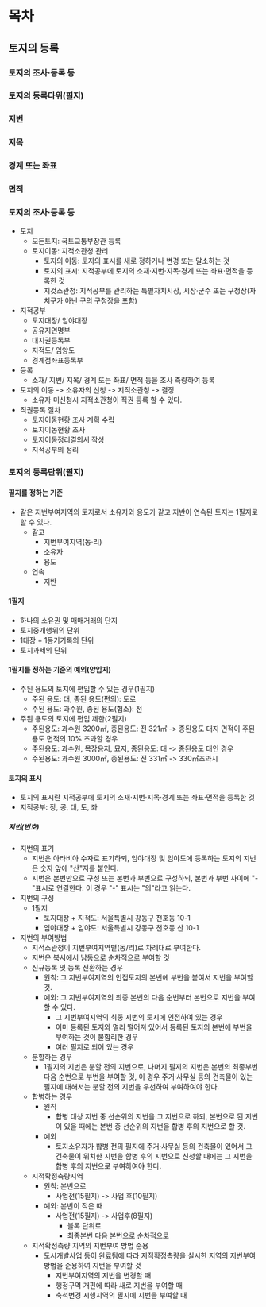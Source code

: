 # 목차
## 토지의 등록
### 토지의 조사·등록 등
### 토지의 등록다위(필지)
### 지번
### 지목
### 경계 또는 좌표
### 면적

### 토지의 조사·등록 등
- 토지
    - 모든토지: 국토교통부장관 등록
    - 토지이동: 지적소관청 관리
        - 토지의 이동: 토지의 표시를 새로 정하거나 변경 또는 말소하는 것
        - 토지의 표시: 지적공부에 토지의 소재·지번·지목·경계 또는 좌표·면적을 등록한 것
        - 지것소관청: 지적공부를 관리하는 특별자치시장, 시장·군수 또는 구청장(자치구가 아닌 구의 구청장을 포함)
- 지적공부
    - 토지대장/ 임야대장
    - 공유지연명부
    - 대지권등록부
    - 지적도/ 임양도
    - 경계점좌표등록부
- 등록
    - 소재/ 지번/ 지목/ 경계 또는 좌표/ 면적 등을 조사 측량하여 등록
- 토지의 이동 -> 소유자의 신청 -> 지적소관청 -> 결정
    - 소유자 미신청시 지적소관청이 직권 등록 할 수 있다.
- 직권등록 절차
    - 토지이동현황 조사 계획 수립
    - 토지이동현황 조사
    - 토지이동정리결의서 작성
    - 지적공부의 정리

### 토지의 등록단위(필지)
#### 필지를 정하는 기준
- 같은 지번부여지역의 토지로서 소유자와 용도가 같고 지반이 연속된 토지는 1필지로 할 수 있다.
    - 같고
        - 지번부여지역(동·리)
        - 소유자
        - 용도
    - 연속
        - 지반
#### 1필지
- 하나의 소유권 및 매매거래의 단지
- 토지중개행위의 단위
- 1대장 + 1등기기록의 단위
- 토지과세의 단위
#### 1필지를 정하는 기준의 예외(양입지)
- 주된 용도의 토지에 편입할 수 있는 경우(1필지)
    - 주된 용도: 대, 종된 용도(편의): 도로
    - 주된 용도: 과수원, 종된 용도(협소): 전
- 주된 용도의 토지에 편입 제한(2필지)
    - 주된용도: 과수원 3200㎡, 종된용도: 전 321㎡ -> 종된용도 대지 면적이 주된용도 면적의 10% 초과할 경우
    - 주된용도: 과수원, 목장용지, 묘지, 종된용도: 대 -> 종된용도 대인 경우
    - 주된용도: 과수원 3000㎡, 종된용도: 전 331㎡ -> 330㎡초과시
#### 토지의 표시
- 토지의 표시란 지적공부에 토지의 소재·지번·지목·경계 또는 좌표·면적을 등록한 것
- 지적공부: 장, 공, 대, 도, 좌
##### 지번(번호)
- 지번의 표기
    - 지번은 아라비아 수자로 표기하되, 임야대장 및 임야도에 등록하는 토지의 지번은 숫자 앞에 "산"자를 붙인다.
    - 지번은 본번만으로 구성 또는 본번과 부번으로 구성하되, 본번과 부번 사이에 "-"표시로 연결한다. 이 경우 "-" 표시는 "의"라고 읽는다.
- 지번의 구성
    - 1필지
        - 토지대장 + 지적도: 서울특별시 강동구 천호동 10-1
        - 임야대장 + 임야도: 서울특별시 강동구 천호동 산 10-1
- 지번의 부여방법
    - 지적소관청이 지번부여지역별(동/리)로 차례대로 부여한다.
    - 지번은 북서에서 남동으로 순차적으로 부여할 것
    - 신규등록 및 등록 전환하는 경우
        - 원칙: 그 지번부여지역의 인접토지의 본번에 부번을 붙여서 지번을 부여할 것.
        - 예외: 그 지번부여지역의 최종 본번의 다음 순번부터 본번으로 지번을 부여할 수 있다.
            - 그 지번부여지역의 최종 지번의 토지에 인접하여 있는 경우
            - 이미 등록된 토지와 멀리 떨어져 있어서 등록된 토지의 본번에 부번을 부여하는 것이 불합리한 경우
            - 여러 필지로 되어 있는 경우
    - 분할하는 경우
        - 1필지의 지번은 분할 전의 지번으로, 나머지 필지의 지번은 본번의 최종부번 다음 순번으로 부번을 부여할 것, 이 경우 주거·사무실 등의 건축물이 있는 필지에 대해서는 분할 전의 지번을 우선하여 부여하여야 한다.
    - 합병하는 경우
        - 원칙
            - 합병 대상 지번 중 선순위의 지번을 그 지번으로 하되, 본번으로 된 지번이 있을 때에는 본번 중 선순위의 지번을 합병 후의 지번으로 할 것.
        - 예외
            - 토지소유자가 합병 전의 필지에 주거·사무실 등의 건축물이 있어서 그 건축물이 위치한 지번을 합병 후의 지번으로 신청할 때에는 그 지번을 합병 후의 지번으로 부여하여야 한다.
    - 지적확정측량지역
        - 원칙: 본번으로
            - 사업전(15필지) -> 사업 후(10필지) 
        - 예외: 본번이 적은 때
            - 사업전(15필지) -> 사업후(8필지)
                - 블록 단위로
                - 최종본번 다음 본번으로 순차적으로
    - 지적확정측량 지역의 지번부여 방법 준용
        - 도시개발사업 등이 완료됨에 따라 지적확정측량을 실시한 지역의 지번부여 방법을 준용하여 지번을 부여할 것
            - 지번부여지역의 지번을 변경할 때
            - 행정구역 개편에 따라 새로 지번을 부여할 때
            - 축척변경 시행지역의 필지에 지번을 부여할 때